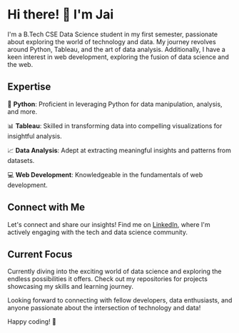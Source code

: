 # Hi there! 👋 I'm Jai

I'm a B.Tech CSE Data Science student in my first semester, passionate about exploring the world of technology and data. My journey revolves around Python, Tableau, and the art of data analysis. Additionally, I have a keen interest in web development, exploring the fusion of data science and the web.

## Expertise

🐍 **Python**: Proficient in leveraging Python for data manipulation, analysis, and more.

📊 **Tableau**: Skilled in transforming data into compelling visualizations for insightful analysis.

📈 **Data Analysis**: Adept at extracting meaningful insights and patterns from datasets.

💻 **Web Development**: Knowledgeable in the fundamentals of web development.

## Connect with Me

Let's connect and share our insights! Find me on [LinkedIn](https://www.linkedin.com/in/jai050803), where I'm actively engaging with the tech and data science community.

## Current Focus

Currently diving into the exciting world of data science and exploring the endless possibilities it offers. Check out my repositories for projects showcasing my skills and learning journey.

Looking forward to connecting with fellow developers, data enthusiasts, and anyone passionate about the intersection of technology and data!

Happy coding! 🚀
